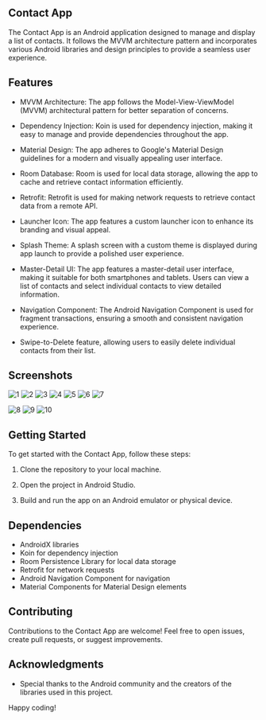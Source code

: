 ## Contact App

The Contact App is an Android application designed to manage and display a list of contacts. It follows the MVVM architecture pattern and incorporates various Android libraries and design principles to provide a seamless user experience.

## Features

- MVVM Architecture: The app follows the Model-View-ViewModel (MVVM) architectural pattern for better separation of concerns.

- Dependency Injection: Koin is used for dependency injection, making it easy to manage and provide dependencies throughout the app.

- Material Design: The app adheres to Google's Material Design guidelines for a modern and visually appealing user interface.

- Room Database: Room is used for local data storage, allowing the app to cache and retrieve contact information efficiently.

- Retrofit: Retrofit is used for making network requests to retrieve contact data from a remote API.

- Launcher Icon: The app features a custom launcher icon to enhance its branding and visual appeal.

- Splash Theme: A splash screen with a custom theme is displayed during app launch to provide a polished user experience.

- Master-Detail UI: The app features a master-detail user interface, making it suitable for both smartphones and tablets. Users can view a list of contacts and select individual contacts to view detailed information.

- Navigation Component: The Android Navigation Component is used for fragment transactions, ensuring a smooth and consistent navigation experience.

- Swipe-to-Delete feature, allowing users to easily delete individual contacts from their list.

## Screenshots

![1](https://github.com/ravinada/contact/assets/49580276/e69d4d43-cf21-483a-bfd8-88b617229616)  ![2](https://github.com/ravinada/contact/assets/49580276/6993cbe1-8fb7-468c-9c1a-2a03545012ad)  ![3](https://github.com/ravinada/contact/assets/49580276/350780c4-7a4a-41ec-b777-d3c93825bbbf)  ![4](https://github.com/ravinada/contact/assets/49580276/e83287d5-2368-43fc-84eb-ef44a3c0e426)  ![5](https://github.com/ravinada/contact/assets/49580276/006fd522-ebf3-4da0-b2a1-2b20f7726811)  ![6](https://github.com/ravinada/contact/assets/49580276/b273e35b-c568-4a01-af4a-7596f0d9e731) ![7](https://github.com/ravinada/contact/assets/49580276/3eec64ec-0c2b-40ee-884f-f2c8048fdb0b)  

![8](https://github.com/ravinada/contact/assets/49580276/d2849d56-3487-4176-a82b-fdcf176efe60) ![9](https://github.com/ravinada/contact/assets/49580276/d332984e-df4f-45af-8cec-42ca9a31c10e)  ![10](https://github.com/ravinada/contact/assets/49580276/09dc9d6b-7b9b-4272-a681-4afb8b9d5de6)

## Getting Started

To get started with the Contact App, follow these steps:

1. Clone the repository to your local machine.

2. Open the project in Android Studio.

3. Build and run the app on an Android emulator or physical device.

## Dependencies

- AndroidX libraries
- Koin for dependency injection
- Room Persistence Library for local data storage
- Retrofit for network requests
- Android Navigation Component for navigation
- Material Components for Material Design elements

## Contributing

Contributions to the Contact App are welcome! Feel free to open issues, create pull requests, or suggest improvements.

## Acknowledgments

- Special thanks to the Android community and the creators of the libraries used in this project.

Happy coding!
